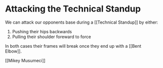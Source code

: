 # Attacking the Technical Standup

We can attack our opponents base during a [[Technical Standup]] by either:

1. Pushing their hips backwards
2. Pulling their shoulder foreward to force

In both cases their frames will break once they end up with a [[Bent Elbow]].

[[Mikey Musumeci]]